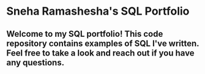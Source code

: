# Sneha Ramashesha's SQL Portfolio 
## Welcome to my SQL portfolio! This code repository contains examples of SQL I've written. Feel free to take a look and reach out if you have any questions.

